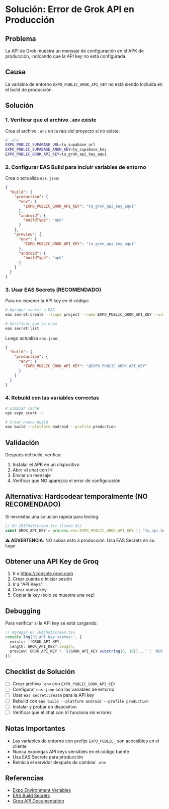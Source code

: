 # Solución: Error de Grok API en Producción

## Problema
La API de Grok muestra un mensaje de configuración en el APK de producción, indicando que la API key no está configurada.

## Causa
La variable de entorno `EXPO_PUBLIC_GROK_API_KEY` no está siendo incluida en el build de producción.

## Solución

### 1. Verificar que el archivo `.env` existe

Crea el archivo `.env` en la raíz del proyecto si no existe:

```bash
# .env
EXPO_PUBLIC_SUPABASE_URL=tu_supabase_url
EXPO_PUBLIC_SUPABASE_ANON_KEY=tu_supabase_key
EXPO_PUBLIC_GROK_API_KEY=tu_grok_api_key_aqui
```

### 2. Configurar EAS Build para incluir variables de entorno

Crea o actualiza `eas.json`:

```json
{
  "build": {
    "production": {
      "env": {
        "EXPO_PUBLIC_GROK_API_KEY": "tu_grok_api_key_aqui"
      },
      "android": {
        "buildType": "apk"
      }
    },
    "preview": {
      "env": {
        "EXPO_PUBLIC_GROK_API_KEY": "tu_grok_api_key_aqui"
      },
      "android": {
        "buildType": "apk"
      }
    }
  }
}
```

### 3. Usar EAS Secrets (RECOMENDADO)

Para no exponer la API key en el código:

```bash
# Agregar secret a EAS
eas secret:create --scope project --name EXPO_PUBLIC_GROK_API_KEY --value "tu_grok_api_key_aqui"

# Verificar que se creó
eas secret:list
```

Luego actualiza `eas.json`:

```json
{
  "build": {
    "production": {
      "env": {
        "EXPO_PUBLIC_GROK_API_KEY": "@EXPO_PUBLIC_GROK_API_KEY"
      }
    }
  }
}
```

### 4. Rebuild con las variables correctas

```bash
# Limpiar cache
npx expo start -c

# Crear nuevo build
eas build --platform android --profile production
```

## Validación

Después del build, verifica:

1. Instalar el APK en un dispositivo
2. Abrir el chat con Irï
3. Enviar un mensaje
4. Verificar que NO aparezca el error de configuración

## Alternativa: Hardcodear temporalmente (NO RECOMENDADO)

Si necesitas una solución rápida para testing:

```typescript
// En IRIChatScreen.tsx (línea 41)
const GROK_API_KEY = process.env.EXPO_PUBLIC_GROK_API_KEY || 'tu_api_key_temporal';
```

⚠️ **ADVERTENCIA**: NO subas esto a producción. Usa EAS Secrets en su lugar.

## Obtener una API Key de Groq

1. Ir a https://console.groq.com
2. Crear cuenta o iniciar sesión
3. Ir a "API Keys"
4. Crear nueva key
5. Copiar la key (solo se muestra una vez)

## Debugging

Para verificar si la API key se está cargando:

```typescript
// Agregar en IRIChatScreen.tsx
console.log('🔑 API Key status:', {
  exists: !!GROK_API_KEY,
  length: GROK_API_KEY?.length,
  preview: GROK_API_KEY ? `${GROK_API_KEY.substring(0, 10)}...` : 'NOT FOUND'
});
```

## Checklist de Solución

- [ ] Crear archivo `.env` con `EXPO_PUBLIC_GROK_API_KEY`
- [ ] Configurar `eas.json` con las variables de entorno
- [ ] Usar `eas secret:create` para la API key
- [ ] Rebuild con `eas build --platform android --profile production`
- [ ] Instalar y probar en dispositivo
- [ ] Verificar que el chat con Irï funciona sin errores

## Notas Importantes

- Las variables de entorno con prefijo `EXPO_PUBLIC_` son accesibles en el cliente
- Nunca expongas API keys sensibles en el código fuente
- Usa EAS Secrets para producción
- Reinicia el servidor después de cambiar `.env`

## Referencias

- [Expo Environment Variables](https://docs.expo.dev/guides/environment-variables/)
- [EAS Build Secrets](https://docs.expo.dev/build-reference/variables/)
- [Groq API Documentation](https://console.groq.com/docs)
